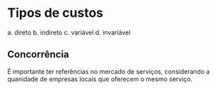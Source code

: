 # Tipos de custos
a. direto
b. indireto
c. variável
d. invariável

## Concorrência
É importante ter referências no mercado de serviços, considerando a quanidade de empresas locais que oferecem o mesmo serviço.
